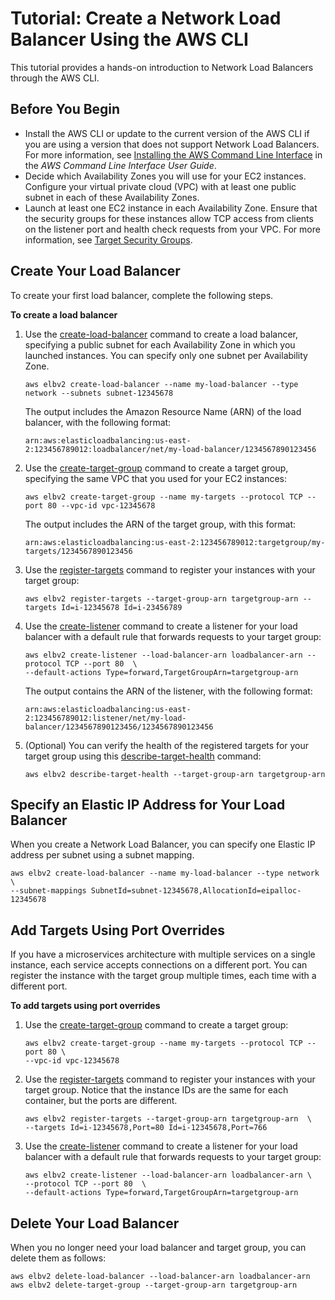 # Tutorial: Create a Network Load Balancer Using the AWS CLI<a name="network-load-balancer-cli"></a>

This tutorial provides a hands\-on introduction to Network Load Balancers through the AWS CLI\.

## Before You Begin<a name="prerequisites-aws-cli"></a>
+ Install the AWS CLI or update to the current version of the AWS CLI if you are using a version that does not support Network Load Balancers\. For more information, see [Installing the AWS Command Line Interface](https://docs.aws.amazon.com/cli/latest/userguide/installing.html) in the *AWS Command Line Interface User Guide*\.
+ Decide which Availability Zones you will use for your EC2 instances\. Configure your virtual private cloud \(VPC\) with at least one public subnet in each of these Availability Zones\.
+ Launch at least one EC2 instance in each Availability Zone\. Ensure that the security groups for these instances allow TCP access from clients on the listener port and health check requests from your VPC\. For more information, see [Target Security Groups](target-group-register-targets.md#target-security-groups)\.

## Create Your Load Balancer<a name="create-load-balancer-aws-cli"></a>

To create your first load balancer, complete the following steps\.

**To create a load balancer**

1. Use the [create\-load\-balancer](https://docs.aws.amazon.com/cli/latest/reference/elbv2/create-load-balancer.html) command to create a load balancer, specifying a public subnet for each Availability Zone in which you launched instances\. You can specify only one subnet per Availability Zone\.

   ```
   aws elbv2 create-load-balancer --name my-load-balancer --type network --subnets subnet-12345678
   ```

   The output includes the Amazon Resource Name \(ARN\) of the load balancer, with the following format:

   ```
   arn:aws:elasticloadbalancing:us-east-2:123456789012:loadbalancer/net/my-load-balancer/1234567890123456
   ```

1. Use the [create\-target\-group](https://docs.aws.amazon.com/cli/latest/reference/elbv2/create-target-group.html) command to create a target group, specifying the same VPC that you used for your EC2 instances:

   ```
   aws elbv2 create-target-group --name my-targets --protocol TCP --port 80 --vpc-id vpc-12345678
   ```

   The output includes the ARN of the target group, with this format:

   ```
   arn:aws:elasticloadbalancing:us-east-2:123456789012:targetgroup/my-targets/1234567890123456
   ```

1. Use the [register\-targets](https://docs.aws.amazon.com/cli/latest/reference/elbv2/register-targets.html) command to register your instances with your target group:

   ```
   aws elbv2 register-targets --target-group-arn targetgroup-arn --targets Id=i-12345678 Id=i-23456789
   ```

1. Use the [create\-listener](https://docs.aws.amazon.com/cli/latest/reference/elbv2/create-listener.html) command to create a listener for your load balancer with a default rule that forwards requests to your target group:

   ```
   aws elbv2 create-listener --load-balancer-arn loadbalancer-arn --protocol TCP --port 80  \
   --default-actions Type=forward,TargetGroupArn=targetgroup-arn
   ```

   The output contains the ARN of the listener, with the following format:

   ```
   arn:aws:elasticloadbalancing:us-east-2:123456789012:listener/net/my-load-balancer/1234567890123456/1234567890123456
   ```

1. \(Optional\) You can verify the health of the registered targets for your target group using this [describe\-target\-health](https://docs.aws.amazon.com/cli/latest/reference/elbv2/describe-target-health.html) command:

   ```
   aws elbv2 describe-target-health --target-group-arn targetgroup-arn
   ```

## Specify an Elastic IP Address for Your Load Balancer<a name="subnet-mappings-aws-cli"></a>

When you create a Network Load Balancer, you can specify one Elastic IP address per subnet using a subnet mapping\.

```
aws elbv2 create-load-balancer --name my-load-balancer --type network \
--subnet-mappings SubnetId=subnet-12345678,AllocationId=eipalloc-12345678
```

## Add Targets Using Port Overrides<a name="port-overrides-aws-cli"></a>

If you have a microservices architecture with multiple services on a single instance, each service accepts connections on a different port\. You can register the instance with the target group multiple times, each time with a different port\.

**To add targets using port overrides**

1. Use the [create\-target\-group](https://docs.aws.amazon.com/cli/latest/reference/elbv2/create-target-group.html) command to create a target group:

   ```
   aws elbv2 create-target-group --name my-targets --protocol TCP --port 80 \
   --vpc-id vpc-12345678
   ```

1. Use the [register\-targets](https://docs.aws.amazon.com/cli/latest/reference/elbv2/register-targets.html) command to register your instances with your target group\. Notice that the instance IDs are the same for each container, but the ports are different\.

   ```
   aws elbv2 register-targets --target-group-arn targetgroup-arn  \
   --targets Id=i-12345678,Port=80 Id=i-12345678,Port=766
   ```

1. Use the [create\-listener](https://docs.aws.amazon.com/cli/latest/reference/elbv2/create-listener.html) command to create a listener for your load balancer with a default rule that forwards requests to your target group:

   ```
   aws elbv2 create-listener --load-balancer-arn loadbalancer-arn \
   --protocol TCP --port 80  \
   --default-actions Type=forward,TargetGroupArn=targetgroup-arn
   ```

## Delete Your Load Balancer<a name="delete-aws-cli"></a>

When you no longer need your load balancer and target group, you can delete them as follows:

```
aws elbv2 delete-load-balancer --load-balancer-arn loadbalancer-arn
aws elbv2 delete-target-group --target-group-arn targetgroup-arn
```